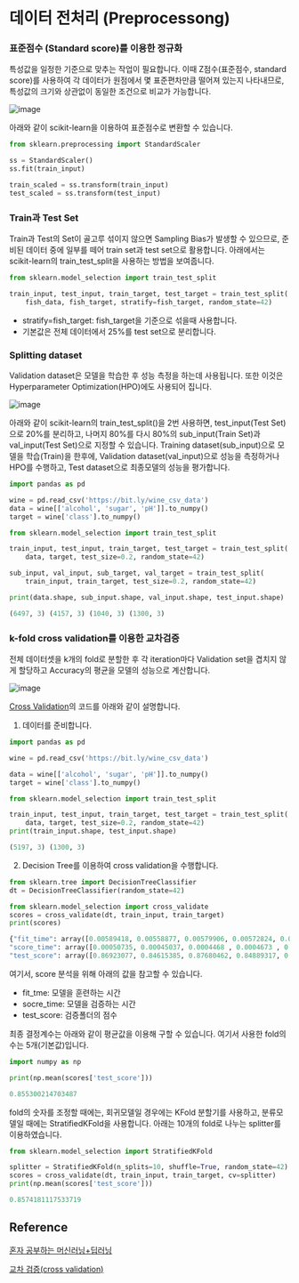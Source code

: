 # 데이터 전처리 (Preprocessong)

### 표준점수 (Standard score)를 이용한 정규화

특성값을 일정한 기준으로 맞추는 작업이 필요합니다. 이때 Z점수(표준점수, standard score)를 사용하여 각 데이터가 원점에서 몇 표준편차만큼 떨어져 있는지 나타내므로, 특성값의 크기와 상관없이 동일한 조건으로 비교가 가능합니다. 

![image](https://user-images.githubusercontent.com/52392004/185774334-00e687e7-226e-410b-b6dd-85989f5147e1.png)

아래와 같이 scikit-learn을 이용하여 표준점수로 변환할 수 있습니다. 

```python
from sklearn.preprocessing import StandardScaler

ss = StandardScaler()
ss.fit(train_input)    

train_scaled = ss.transform(train_input)
test_scaled = ss.transform(test_input)
```

### Train과 Test Set 

Train과 Test의 Set이 골고루 섞이지 않으면 Sampling Bias가 발생할 수 있으므로, 준비된 데이터 중에 일부를 떼어 train set과 test set으로 활용합니다. 아래에서는 scikit-learn의 train_test_split을 사용하는 방법을 보여줍니다. 

```python
from sklearn.model_selection import train_test_split

train_input, test_input, train_target, test_target = train_test_split(
    fish_data, fish_target, stratify=fish_target, random_state=42)
```

- stratify=fish_target: fish_target을 기준으로 섞을때 사용합니다. 
- 기본값은 전체 데이터에서 25%를 test set으로 분리합니다. 

### Splitting dataset

Validation dataset은 모델을 학습한 후 성능 측정을 하는데 사용됩니다. 또한 이것은 Hyperparameter Optimization(HPO)에도 사용되어 집니다. 

![image](https://user-images.githubusercontent.com/52392004/186666166-e9e40b07-adb4-4b4e-8b89-108d101abf61.png)

아래와 같이 scikit-learn의 train_test_split()을 2번 사용하면, test_input(Test Set)으로 20%를 분리하고, 나머지 80%를 다시 80%의 sub_input(Train Set)과 val_input(Test Set)으로 지정할 수 있습니다. Training dataset(sub_input)으로 모델을 학습(Train)을 한후에, Validation dataset(val_input)으로 성능을 측정하거나 HPO를 수행하고, Test dataset으로 최종모델의 성능을 평가합니다. 

```python
import pandas as pd

wine = pd.read_csv('https://bit.ly/wine_csv_data')
data = wine[['alcohol', 'sugar', 'pH']].to_numpy()
target = wine['class'].to_numpy()

from sklearn.model_selection import train_test_split

train_input, test_input, train_target, test_target = train_test_split(
    data, target, test_size=0.2, random_state=42)

sub_input, val_input, sub_target, val_target = train_test_split(
    train_input, train_target, test_size=0.2, random_state=42)

print(data.shape, sub_input.shape, val_input.shape, test_input.shape)

(6497, 3) (4157, 3) (1040, 3) (1300, 3)
```


### k-fold cross validation를 이용한 교차검증

전체 데이터셋을 k개의 fold로 분할한 후 각 iteration마다 Validation set을 겹치지 않게 할당하고 Accuracy의 평균을 모델의 성능으로 계산합니다. 

![image](https://user-images.githubusercontent.com/52392004/186666830-cae6a8f1-43d8-4d07-8066-8979927df07f.png)

[Cross Validation](https://github.com/kyopark2014/ML-Algorithms/blob/main/src/cross_validation.ipynb)의 코드를 아래와 같이 설명합니다. 

1) 데이터를 준비합니다. 

```python
import pandas as pd

wine = pd.read_csv('https://bit.ly/wine_csv_data')

data = wine[['alcohol', 'sugar', 'pH']].to_numpy()
target = wine['class'].to_numpy()

from sklearn.model_selection import train_test_split

train_input, test_input, train_target, test_target = train_test_split(
    data, target, test_size=0.2, random_state=42)
print(train_input.shape, test_input.shape)

(5197, 3) (1300, 3)
```

2) Decision Tree를 이용하여 cross validation을 수행합니다.

```python
from sklearn.tree import DecisionTreeClassifier
dt = DecisionTreeClassifier(random_state=42)

from sklearn.model_selection import cross_validate
scores = cross_validate(dt, train_input, train_target)
print(scores)

{"fit_time": array([0.00589418, 0.00558877, 0.00579906, 0.00572824, 0.00548029]),
"score_time": array([0.00050735, 0.00045037, 0.0004468 , 0.0004673 , 0.00045609]),
"test_score": array([0.86923077, 0.84615385, 0.87680462, 0.84889317, 0.83541867])}
```

여기서, score 분석을 위해 아래의 값을 참고할 수 있습니다. 

- fit_tme: 모델을 훈련하는 시간
- socre_time: 모델을 검증하는 시간
- test_score: 검증폴더의 점수

최종 결정계수는 아래와 같이 평균값을 이용해 구할 수 있습니다. 여기서 사용한 fold의 수는 5개(기본값)입니다.

```python
import numpy as np

print(np.mean(scores['test_score']))

0.855300214703487
```

fold의 숫자를 조정할 때에는, 회귀모델일 경우에는 KFold 분할기를 사용하고, 분류모델일 때에는 StratifiedKFold을 사용합니다. 아래는 10개의 fold로 나누는 splitter를 이용하였습니다. 

```python
from sklearn.model_selection import StratifiedKFold

splitter = StratifiedKFold(n_splits=10, shuffle=True, random_state=42)
scores = cross_validate(dt, train_input, train_target, cv=splitter)
print(np.mean(scores['test_score']))

0.8574181117533719
```

## Reference

[혼자 공부하는 머신러닝+딥러닝](https://github.com/rickiepark/hg-mldl)

[교차 검증(cross validation)](https://m.blog.naver.com/ckdgus1433/221599517834)


